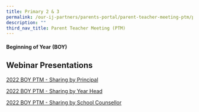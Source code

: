 ```yaml
---
title: Primary 2 & 3
permalink: /our-ij-partners/parents-portal/parent-teacher-meeting-ptm/primary-2-n-primary-3/
description: ""
third_nav_title: Parent Teacher Meeting (PTM)
---
```

#### Beginning of Year (BOY)



Webinar Presentations
---------------------

[2022 BOY PTM - Sharing by Principal](/files/Parents%20Portal/2022%20P2%20BOY%20MRS%20SIMON%20for%20website.pdf)

  

[2022 BOY PTM - Sharing by Year Head](/files/Parents%20Portal/2022_P2%20BOY_PTM_YH%2028%20Jan_for%20Website.pdf)

  

[2022 BOY PTM - Sharing by School Counsellor](/files/Parents%20Portal/2022%20P2%20PTM%20SLIDES_SCH%20COUNSELLOR_Forwebsite.pdf)